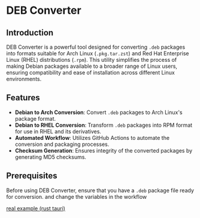 # DEB Converter

## Introduction

DEB Converter is a powerful tool designed for converting `.deb` packages into formats suitable for Arch Linux (`.pkg.tar.zst`) and Red Hat Enterprise Linux (RHEL) distributions (`.rpm`). This utility simplifies the process of making Debian packages available to a broader range of Linux users, ensuring compatibility and ease of installation across different Linux environments.

## Features

- **Debian to Arch Conversion**: Convert `.deb` packages to Arch Linux's package format.
- **Debian to RHEL Conversion**: Transform `.deb` packages into RPM format for use in RHEL and its derivatives.
- **Automated Workflow**: Utilizes GitHub Actions to automate the conversion and packaging processes.
- **Checksum Generation**: Ensures integrity of the converted packages by generating MD5 checksums.

## Prerequisites

Before using DEB Converter, ensure that you have a `.deb` package file ready for conversion. and change the variables in the workflow

[real example (rust tauri)](https://github.com/don-cryptus/clippy)

